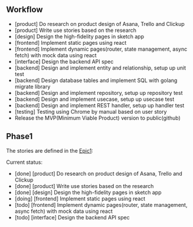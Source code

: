 ## Workflow

- [product] Do research on product design of Asana, Trello and Clickup
- [product] Write use stories based on the research
- [design] Design the high-fidelity pages in sketch app
- [frontend] Implement static pages using react
- [frontend] Implement dynamic pages(router, state management, async fetch) with mock data using react
- [interface] Design the backend API spec
- [backend] Design and implement entity and relationship, setup up unit test
- [backend] Design database tables and implement SQL with golang migrate library
- [backend] Design and implement repository, setup up repository test
- [backend] Design and implement usecase, setup up usecase test
- [backend] Design and implement REST handler, setup up handler test
- [testing] Testing using Chrome by manual based on user story
- Release the MVP(Minimum Viable Product) version to public(github)

## Phase1

The stories are defined in the [Epic1](./doc/story/epic.md):

Current status:

- [done] [product] Do research on product design of Asana, Trello and Clickup
- [done] [product] Write use stories based on the research
- [done] [design] Design the high-fidelity pages in sketch app
- [doing] [frontend] Implement static pages using react
- [todo] [frontend] Implement dynamic pages(router, state management, async fetch) with mock data using react
- [todo] [interface] Design the backend API spec
